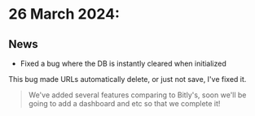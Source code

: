 # 26 March 2024:

## News

- Fixed a bug where the DB is instantly cleared when initialized

This bug made URLs automatically delete, or just not save, I've fixed it.

> We've added several features comparing to Bitly's, soon we'll be going to add a dashboard and etc so that we complete it!
